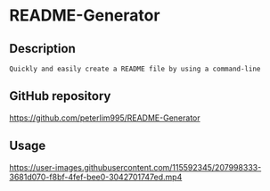 # README-Generator

## Description

```
Quickly and easily create a README file by using a command-line

```

## GitHub repository

https://github.com/peterlim995/README-Generator



## Usage

https://user-images.githubusercontent.com/115592345/207998333-3681d070-f8bf-4fef-bee0-3042701747ed.mp4


